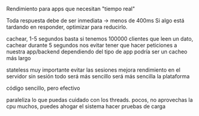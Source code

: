 Rendimiento para apps que necesitan "tiempo real"


Toda respuesta debe de ser inmediata -> menos de 400ms
  Si algo está tardando en responder, optimizar para reducirlo.

cachear, 1-5 segundos basta
  si tenemos 100000 clientes que leen un dato, cachear durante 5 segundos nos evitar tener que hacer peticiones a nuestra app/backend
  dependiendo del tipo de app podría ser un cacheo más largo

stateless
  muy importante
  evitar las sesiones
  mejora rendimiento en el servidor
  sin sesión todo será más sencillo
  será más sencilla la plataforma

código sencillo, pero efectivo

paraleliza lo que puedas
  cuidado con los threads.
    pocos, no aprovechas la cpu
    muchos, puedes ahogar el sistema
    hacer pruebas de carga
